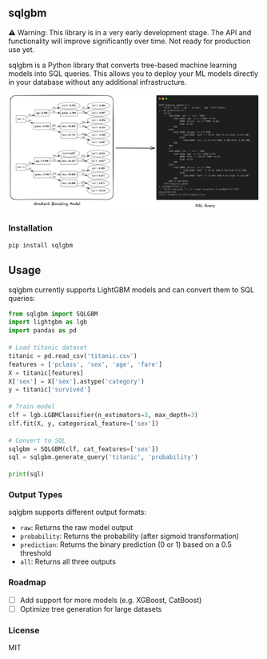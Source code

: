 ## sqlgbm

⚠️ Warning: This library is in a very early development stage. The API and functionality will improve significantly over time. Not ready for production use yet.

sqlgbm is a Python library that converts tree-based machine learning models into SQL queries.
This allows you to deploy your ML models directly in your database without any additional infrastructure.

![sqlgbm in action](assets/image.png)

### Installation
```bash
pip install sqlgbm
```

## Usage

sqlgbm currently supports LightGBM models and can convert them to SQL queries:

```python
from sqlgbm import SQLGBM
import lightgbm as lgb
import pandas as pd

# Load titanic dataset
titanic = pd.read_csv('titanic.csv')
features = ['pclass', 'sex', 'age', 'fare']
X = titanic[features]
X['sex'] = X['sex'].astype('category')
y = titanic['survived']

# Train model
clf = lgb.LGBMClassifier(n_estimators=3, max_depth=3)
clf.fit(X, y, categorical_feature=['sex'])

# Convert to SQL
sqlgbm = SQLGBM(clf, cat_features=['sex'])
sql = sqlgbm.generate_query('titanic', 'probability')

print(sql)
```

### Output Types

sqlgbm supports different output formats:

- `raw`: Returns the raw model output
- `probability`: Returns the probability (after sigmoid transformation)
- `prediction`: Returns the binary prediction (0 or 1) based on a 0.5 threshold
- `all`: Returns all three outputs

### Roadmap

- [ ] Add support for more models (e.g. XGBoost, CatBoost)
- [ ] Optimize tree generation for large datasets

### License

MIT
